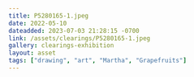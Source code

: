 ```yaml
---
title: P5280165-1.jpeg
date: 2022-05-10
dateadded: 2023-07-03 21:28:15 -0700
link: /assets/clearings/P5280165-1.jpeg
gallery: clearings-exhibition
layout: asset
tags: ["drawing", "art", "Martha", "Grapefruits"]
--- 
```


